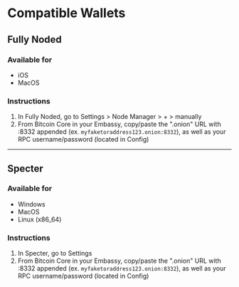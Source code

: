 # Compatible Wallets

## Fully Noded

### Available for
- iOS
- MacOS

### Instructions
1. In Fully Noded, go to Settings > Node Manager > + > manually
2. From Bitcoin Core in your Embassy, copy/paste the ".onion" URL with :8332 appended (ex. `myfaketoraddress123.onion:8332`), as well as your RPC username/password (located in Config)

---

## Specter

### Available for
- Windows
- MacOS
- Linux (x86_64)

### Instructions
1. In Specter, go to Settings
2. From Bitcoin Core in your Embassy, copy/paste the ".onion" URL with :8332 appended (ex. `myfaketoraddress123.onion:8332`), as well as your RPC username/password (located in Config)
